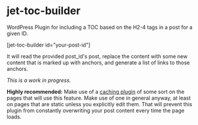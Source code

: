 # jet-toc-builder
WordPress Plugin for including a TOC based on the H2-4 tags in a post for a given ID.

\[jet-toc-builder id="your-post-id"\]

It will read the provided post_id's post, replace the content with some new content that is marked up with anchors, and generate a list of links to those anchors.

*This is a work in progress.*

**Highly recommended:** Make use of a [caching plugin](https://wordpress.org/plugins/wp-fastest-cache/) of some sort on the pages that will use this feature. Make use of one in general anyway, at least on pages that are static unless you explicitly edit them. That will prevent this plugin from constantly overwriting your post content every time the page loads.
